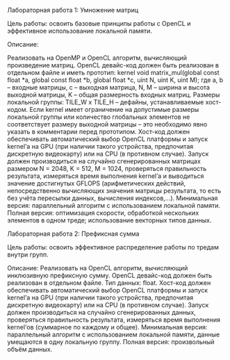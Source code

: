 Лабораторная работа 1: Умножение матриц

Цель работы: освоить базовые принципы работы с OpenCL и эффективное использование локальной памяти.

Описание:

Реализовать на OpenMP и OpenCL алгоритм, вычисляющий произведение матриц.
OpenCL девайс-код должен быть реализован в отдельном файле и иметь прототип:
kernel void matrix_mul(global const float *a, global const float *b, global float *c, uint N, uint K, uint M);
где a, b – входные матрицы, c – выходная матрица, N, M – ширина и высота выходной матрицы, K – общая размерность входных матриц.
Размеры локальной группы: TILE_W x TILE_H – дефайны, устанавливаемые хост-кодом.
Если kernel имеет ограничение на допустимые размеры локальной группы или количество глобальных элементов не соответствует размеру выходной матрицы – это необходимо явно указать в комментарии перед прототипом.
Хост-код должен обеспечивать автоматический выбор OpenCL платформы и запуск kernel’а на GPU (при наличии такого устройства, предпочитая дискретную видеокарту) или на CPU (в противном случае). Запуск должен производиться на случайно сгенерированных матрицах размером N = 2048, K = 512, M = 1024, проверяться правильность результата, измеряться время выполнения kernel’а и выводиться значение достигнутых GFLOPS (арифметических действий, непосредственно вычисляющих значения матрицы результата, то есть без учёта пересылки данных, вычисления индексов,...).
Минимальная версия: параллельный алгоритм с использованием локальной памяти.
Полная версия: оптимизация скорости, обработкой нескольких элементов в одном треде; использование векторных типов данных.


Лабораторная работа 2: Префиксная сумма

Цель работы: освоить эффективное распределение работы по тредам внутри групп.

Описание:
Реализовать на OpenCL алгоритм, вычисляющий инклюзивную префиксную сумму.
OpenCL девайс-код должен быть реализован в отдельном файле.
Тип данных: float.
Хост-код должен обеспечивать автоматический выбор OpenCL платформы и запуск kernel’а на GPU (при наличии такого устройства, предпочитая дискретную видеокарту) или на CPU (в противном случае). Запуск должен производиться на случайно сгенерированных данных, проверяться правильность результата, измеряться время выполнения kernel’ов (суммарное по каждому и общее).
Минимальная версия: параллельный алгоритм с использованием локальной памяти, данные умещаются в одну локальную группу.
Полная версия: произвольный объём данных.


